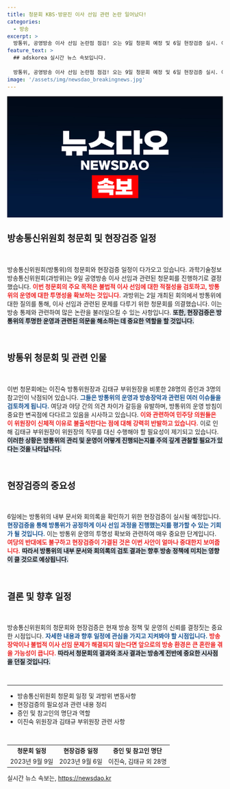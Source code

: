 ```yaml
---
title: 청문회 KBS·방문진 이사 선임 관련 논란 일어났다!
categories:
  - 방송
excerpt: >
  방통위, 공영방송 이사 선임 논란점 점검! 오는 9일 청문회 예정 및 6일 현장검증 실시. 여야의 극한 대치 속, 행정의 투명성 확보를 위한 과방위의 발걸음이 주목받고 있다.
feature_text: >
  ## adskorea 실시간 뉴스 속보입니다.

  방통위, 공영방송 이사 선임 논란점 점검! 오는 9일 청문회 예정 및 6일 현장검증 실시. 여야의 극한 대치 속, 행정의 투명성 확보를 위한 과방위의 발걸음이 주목받고 있다.
image: '/assets/img/newsdao_breakingnews.jpg'
---
```


<p><img src="/assets/img/newsdao_breakingnews.jpg" alt="adskorea 속보" /></p>

<h2 data-ke-size="size26">방송통신위원회 청문회 및 현장검증 일정</h2>

<p data-ke-size="size16">&nbsp;</p>

<p data-ke-size="size16">방송통신위원회(방통위)의 청문회와 현장검증 일정이 다가오고 있습니다. 과학기술정보방송통신위원회(과방위)는 9일 공영방송 이사 선임과 관련된 청문회를 진행하기로 결정했습니다. <b><span style="color: #ee2323;">이번 청문회의 주요 목적은 불법적 이사 선임에 대한 적절성을 검토하고, 방통위의 운영에 대한 투명성을 확보하는 것입니다.</span></b> 과방위는 2일 개최된 회의에서 방통위에 대한 질의를 통해, 이사 선임과 관련된 문제를 다루기 위한 청문회를 의결했습니다. 이는 방송 통제와 관련하여 많은 논란을 불러일으킬 수 있는 사항입니다. <b><span style="background-color: #21538527;">또한, 현장검증은 방통위의 투명한 운영과 관련된 의문을 해소하는 데 중요한 역할을 할 것입니다.</span></b>  </p>

<p data-ke-size="size16">&nbsp;</p>

<h2 data-ke-size="size26">방통위 청문회 및 관련 인물</h2>

<p data-ke-size="size16">&nbsp;</p>

<p data-ke-size="size16">이번 청문회에는 이진숙 방통위원장과 김태규 부위원장을 비롯한 28명의 증인과 3명의 참고인이 낙점되어 있습니다. <b><span style="color: #1a5490;">그들은 방통위의 운영과 방송장악과 관련된 여러 이슈들을 검토하게 됩니다.</span></b> 여당과 야당 간의 의견 차이가 갈등을 유발하며, 방통위의 운영 방침이 중요한 변곡점에 다다르고 있음을 시사하고 있습니다.  <b><span style="color: #ee2323;">이와 관련하여 민주당 의원들은 이 위원장이 신체적 이유로 불출석한다는 점에 대해 강력히 반발하고 있습니다.</span></b> 이로 인해 김태규 부위원장이 위원장의 직무를 대신 수행해야 할 필요성이 제기되고 있습니다. <b><span style="background-color: #21538527;">이러한 상황은 방통위의 관리 및 운영이 어떻게 진행되는지를 주의 깊게 관찰할 필요가 있다는 것을 나타납니다.</span></b></p>

<p data-ke-size="size16">&nbsp;</p>

<h2 data-ke-size="size26">현장검증의 중요성</h2>

<p data-ke-size="size16">&nbsp;</p>

<p data-ke-size="size16">6일에는 방통위의 내부 문서와 회의록을 확인하기 위한 현장검증이 실시될 예정입니다. <b><span style="color: #1a5490;">현장검증을 통해 방통위가 공정하게 이사 선임 과정을 진행했는지를 평가할 수 있는 기회가 될 것입니다.</span></b> 이는 방통위 운영의 투명성 확보와 관련하여 매우 중요한 단계입니다. <b><span style="color: #ee2323;">여당의 반대에도 불구하고 현장검증이 가결된 것은 이번 사안이 얼마나 중대한지 보여줍니다.</span></b> <b><span style="background-color: #21538527;">따라서 방통위의 내부 문서와 회의록의 검토 결과는 향후 방송 정책에 미치는 영향이 클 것으로 예상됩니다.</span></b></p>

<p data-ke-size="size16">&nbsp;</p>

<h2 data-ke-size="size26">결론 및 향후 일정</h2>

<p data-ke-size="size16">&nbsp;</p>

<p data-ke-size="size16">방송통신위원회의 청문회와 현장검증은 현재 방송 정책 및 운영의 신뢰를 결정짓는 중요한 시점입니다. <b><span style="color: #1a5490;">자세한 내용과 향후 일정에 관심을 가지고 지켜봐야 할 시점입니다.</span></b> <b><span style="color: #ee2323;">방송 장악이나 불법적 이사 선임 문제가 해결되지 않는다면 앞으로의 방송 환경은 큰 혼란을 겪을 가능성이 큽니다.</span></b> <b><span style="background-color: #21538527;">따라서 청문회의 결과와 조사 결과는 방송계 전반에 중요한 시사점을 던질 것입니다.</span></b></p>

<p data-ke-size="size16">&nbsp;</p>

<hr />

<ul>
    <li>방송통신위원회 청문회 일정 및 과방위 변동사항</li>
    <li>현장검증의 필요성과 관련 내용 정리</li>
    <li>증인 및 참고인의 명단과 역할</li>
    <li>이진숙 위원장과 김태규 부위원장 관련 사항</li>
</ul>

<p data-ke-size="size16">&nbsp;</p>

<table style="width: 100%;">
    <tr>
        <td style="text-align: center; height: 17px;"><b>청문회 일정</b></td>
        <td style="text-align: center; height: 17px;"><b>현장검증 일정</b></td>
        <td style="text-align: center; height: 17px;"><b>증인 및 참고인 명단</b></td>
    </tr>
    <tr>
        <td style="text-align: center; height: 17px;">2023년 9월 9일</td>
        <td style="text-align: center; height: 17px;">2023년 9월 6일</td>
        <td style="text-align: center; height: 17px;">이진숙, 김태규 외 28명</td>
    </tr>
</table>
실시간 뉴스 속보는, <a href="https://newsdao.kr" rel="dofollow">https://newsdao.kr</a>


